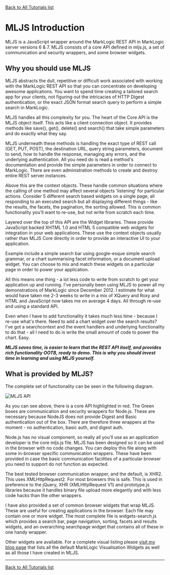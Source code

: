 [Back to All Tutorials list](tutorial-all.html)
# MLJS Introduction

MLJS is a JavaScript wrapper around the MarkLogic REST API in MarkLogic server versions 6 & 7. MLJS consists of
a core API defined in mljs.js, a set of communication and security wrappers, and some browser widgets.

## Why you should use MLJS

MLJS abstracts the dull, repetitive or difficult work associated with working with the MarkLogic REST API so that
you can concentrate on developing awesome applications. You want to spend time creating a tailored search app
for your clients, not figuring out the intricacies of HTTP Digest authentication, or the exact JSON format
search query to perform a simple search in MarkLogic.

MLJS handles all this complexity for you. The heart of the Core API is the MLJS object itself. This acts like a
client connection object. It provides methods like save(), get(), delete() and search() that take simple parameters
and do exactly what they say.

MLJS underneath these methods is handling the exact type of REST call (GET, PUT, POST), the destination URL, query
string parameters, document to send, how to handle the response, managing any errors, and the underlying authentication.
All you need do is read a method's documentation and provide the simple parameters in order to connect to MarkLogic.
There are even administration methods to create and destroy entire REST server instances.

Above this are the context objects. These handle common situations where the calling of one method may affect several
objects 'listening' for particular actions. Consider 5 different search based widgets on a single page, all responding
to an executed search but all displaying different things - like the results, the facets, the pagination, the sorting allowed.
This is common functionality you'll want to re-use, but not write from scratch each time.

Layered over the top of this API are the Widget libraries. These provide JavaScript backed XHTML 1.0 and HTML 5 compatible
web widgets for integration in your web applications. These use the context objects usually rather than MLJS Core directly
in order to provide an interactive UI to your application.

Example include a simple search bar using google-esque simple
search grammar, or a chart summarising facet information, or a document upload widget. You can choose to mix and match these
widgets on a particular page in order to power your application.

All this means one thing - a lot less code to write from scratch to get your application up and running. I've personally been
using MLJS to power all my demonstrations of MarkLogic since December 2012. I estimate for what would have taken me 2-3 weeks to write
in a mix of XQuery and Roxy and HTML and JavaScript now takes me on average 4 days. All through re-use and using a standard API.

Even when I have to add functionality it takes much less time - because I re-use what's there. Need to add a chart widget over the search
results? I've got a searchcontext and the event handlers and underlying functionality to do that - all I need to do is write the small
amount of code to power the chart. Easy.

***MLJS saves time, is easier to learn that the REST API itself, and provides rich functionality OOTB, ready to demo. This is why you should invest time in learning and using MLJS yourself.***

## What is provided by MLJS?

The complete set of functionality can be seen in the following diagram.

![MLJS API](./images/mljs-diagrams.002.png "MLJS API")

As you can see above, there is a core API highlighted in red. The Green boxes are communication and security
wrappers for Node.js. These are necessary because NodeJS does not provide Digest and Basic authentication
out of the box. There are therefore three wrappers at the moment - no authentication, basic auth, and digest
auth.

Node.js has no visual component, so really all you'll use as an application developer is the core mljs.js file.
MLJS has been designed so it can be used in the browser with no code changes. You can deploy this file along
with some in-browser specific communication wrappers. These have been provided in case the basic communication
facilities of a particular browser you need to support do not function as expected.

The best tested browser communication wrapper, and
the default, is XHR2. This uses XMLHttpRequest2. For most browsers this is safe. This is used in preference
to the jQuery, XHR (XMLHttpRequest V1) and prototype.js libraries because it handles binary file upload more
elegantly and with less code hacks than the other wrappers.

I have also provided a set of common browser widgets that wrap MLJS. These are useful for creating applications
in the browser. Each file may contain one or more widget. The most complete file is widgets-search.js which
provides a search bar, page navigation, sorting, facets and results widgets, and an overarching searchpage
widget that contains all of these in one handy wrapper.

Other widgets are available. For a complete visual listing please
[visit my blog page](http://adamfowlerml.wordpress.com/2013/06/03/what-web-widgets-are-now-available-for-marklogic/)
that lists all the default MarkLogic Visualisation Widgets as well as all those
I have created in MLJS.

- - - -

[Back to All Tutorials list](tutorial-all.html)
